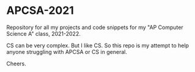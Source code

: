 # APCSA-2021

Repository for all my projects and code snippets for my "AP Computer Science A" class, 2021-2022. 

CS can be very complex. But I like CS. So this repo is my attempt to help anyone struggling with APCSA or CS in general. 

Cheers.
